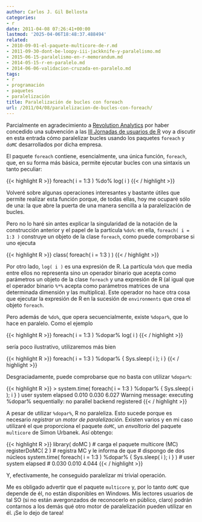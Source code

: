 ```yaml
---
author: Carlos J. Gil Bellosta
categories:
- r
date: 2011-04-08 07:26:41+00:00
lastmod: '2025-04-06T18:48:37.488494'
related:
- 2010-09-01-el-paquete-multicore-de-r.md
- 2011-09-30-dont-be-loopy-iii-jackknife-y-paralelismo.md
- 2015-06-15-paralelismo-en-r-memorandum.md
- 2014-05-15-r-en-paralelo.md
- 2014-06-06-validacion-cruzada-en-paralelo.md
tags:
- r
- programación
- paquetes
- paralelización
title: Paralelización de bucles con foreach
url: /2011/04/08/paralelizacion-de-bucles-con-foreach/
---
```


Parcialmente en agradecimiento a [Revolution Analytics](http://www.revolutionanalytics.com/) por haber concedido una subvención a las [III Jornadas de usuarios de R](http://usar.org.es/) voy a discutir en esta entrada cómo paralelizar bucles usando los paquetes `foreach` y `doMC` desarrollados por dicha empresa.

El paquete `foreach` contiene, esencialmente, una única función, `foreach`, que, en su forma más básica, permite ejecutar bucles con una sintaxis un tanto peculiar:


{{< highlight R >}}
foreach( i = 1:3 ) %do% log( i )
{{< / highlight >}}


Volveré sobre algunas operaciones interesantes y bastante útiles que permite realizar esta función porque, de todas ellas, hoy me ocuparé sólo de una: la que abre la puerta de una manera sencilla a la paralelización de bucles.

Pero no lo haré sin antes explicar la singularidad de la notación de la construcción anterior y el papel de la partícula `%do%`: en ella, `foreach( i = 1:3 )` construye un objeto de la clase `foreach`, como puede comprobarse si uno ejecuta


{{< highlight R >}}
class( foreach( i = 1:3 ) )
{{< / highlight >}}


Por otro lado, `log( i )` es una expresión de R. La partícula `%do%` que media entre ellos no representa sino un operador binario que acepta como parámetros un objeto de la clase `foreach` y una expresión de R (al igual que el operador binario `%*%` acepta como parámetros matrices de una determinada dimensión y las multiplica). Este operador no hace otra cosa que ejecutar la expresión de R en la sucesión de `environments` que crea el objeto `foreach`.

Pero además de `%do%`, que opera secuencialmente, existe `%dopar%`, que lo hace en paralelo. Como el ejemplo


{{< highlight R >}}
foreach( i = 1:3 ) %dopar% log( i )
{{< / highlight >}}


sería poco ilustrativo, utilizaremos más bien


{{< highlight R >}}
    foreach( i = 1:3 ) %dopar% { Sys.sleep( i ); i }
{{< / highlight >}}


Desgraciadamente, puede comprobarse que no basta con utilizar `%dopar%`:


{{< highlight R >}}
    > system.time( foreach( i = 1:3 ) %dopar% { Sys.sleep( i ); i } )
       user  system elapsed
      0.010   0.030   6.027
    Warning message:
    executing %dopar% sequentially: no parallel backend registered
{{< / highlight >}}



A pesar de utilizar `%dopar%`, R no paraleliza. Esto sucede porque es necesario _registrar_ un _motor de paralelización_. Existen varios y en mi caso utilizaré el que proporciona el paquete `doMC`, un _envoltorio_ del paquete `multicore` de Simon Urbanek. Así obtengo:


{{< highlight R >}}
    library( doMC )   # carga el paquete multicore (MC)
    registerDoMC( 2 ) # registra MC y le informa de que
                      #   dispongo de dos núcleos
    system.time( foreach( i = 1:3 ) %dopar% { Sys.sleep( i ); i } )
    #   user  system elapsed
    #  0.030   0.010   4.044
{{< / highlight >}}


Y, efectivamente, he conseguido paralelizar mi trivial operación.

Me es obligado advertir que el paquete `multicore` y, por lo tanto `doMC` que depende de él, no están disponibles en Windows. Mis lectores usuarios de tal SO (si no están avergonzados de reconocerlo en público, claro) podrán contarnos a los demás qué otro motor de paralelización pueden utilizar en él. ¡Se lo dejo de tarea!